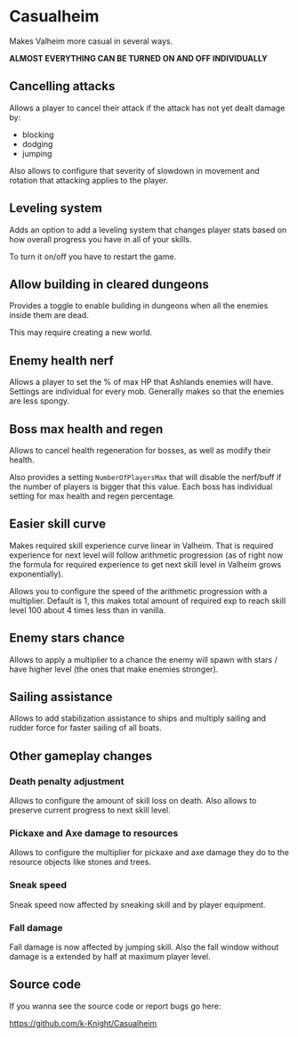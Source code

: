 # Casualheim
Makes Valheim more casual in several ways.

**ALMOST EVERYTHING CAN BE TURNED ON AND OFF INDIVIDUALLY**

## Cancelling attacks
Allows a player to cancel their attack if the attack has not yet dealt damage by:
- blocking
- dodging
- jumping

Also allows to configure that severity of slowdown in movement and rotation that attacking applies to the player.

## Leveling system
Adds an option to add a leveling system that changes player stats based on how overall progress you have in all of your skills.

To turn it on/off you have to restart the game.

## Allow building in cleared dungeons
Provides a toggle to enable building in dungeons when all the enemies inside them are dead.

This may require creating a new world.

## Enemy health nerf
Allows a player to set the % of max HP that Ashlands enemies will have.
Settings are individual for every mob.
Generally makes so that the enemies are less spongy.

## Boss max health and regen
Allows to cancel health regeneration for bosses, as well as modify their health.

Also provides a setting `NumberOfPlayersMax` that will disable the nerf/buff if the number of players is bigger that this value.
Each boss has individual setting for max health and regen percentage.

## Easier skill curve
Makes required skill experience curve linear in Valheim. That is required experience for next level will follow arithmetic progression (as of right now the formula for required experience to get next skill level in Valheim grows exponentially).

Allows you to configure the speed of the arithmetic progression with a multiplier. Default is 1, this makes total amount of required exp to reach skill level 100 about 4 times less than in vanilla.

## Enemy stars chance
Allows to apply a multiplier to a chance the enemy will spawn with stars / have higher level (the ones that make enemies stronger).

## Sailing assistance
Allows to add stabilization assistance to ships and multiply sailing and rudder force for faster sailing of all boats.

## Other gameplay changes
### Death penalty adjustment
Allows to configure the amount of skill loss on death. Also allows to preserve current progress to next skill level.
### Pickaxe and Axe damage to resources
Allows to configure the multiplier for pickaxe and axe damage they do to the resource objects like stones and trees.
### Sneak speed
Sneak speed now affected by sneaking skill and by player equipment.
### Fall damage
Fall damage is now affected by jumping skill. Also the fall window without damage is a extended by half at maximum player level.

## Source code
If you wanna see the source code or report bugs go here:

https://github.com/k-Knight/Casualheim

